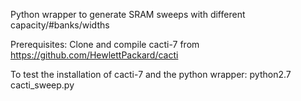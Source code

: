 Python wrapper to generate SRAM sweeps with different capacity/#banks/widths

Prerequisites:
  Clone and compile cacti-7 from https://github.com/HewlettPackard/cacti

To test the installation of cacti-7 and the python wrapper:
  python2.7 cacti_sweep.py
